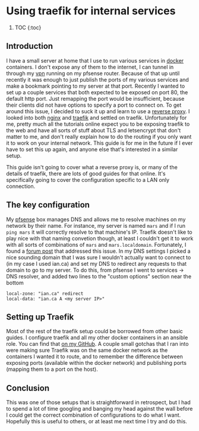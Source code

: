 # Using traefik for internal services

1. TOC
{:toc}

## Introduction

I have a small server at home that I use to run various services in [docker](https://www.docker.com/) containers. I don't expose any of them to the internet, I can tunnel in through my [vpn](http://blog.ianpreston.ca/2020/05/06/pfsense.html#openvpn---secure-remote-access) running on my pfsense router. Because of that up until recently it was enough to just publish the ports of my various services and make a bookmark pointing to my server at that port. Recently I wanted to set up a couple services that both expected to be exposed on port 80, the default http port. Just remapping the port would be insufficient, because their clients did not have options to specify a port to connect on. To get around this issue, I decided to suck it up and learn to use a [reverse proxy](https://en.wikipedia.org/wiki/Reverse_proxy). I looked into both [nginx](https://docs.nginx.com/nginx/admin-guide/web-server/reverse-proxy/) and [traefik](https://traefik.io/) and settled on traefik. Unfortunately for me, pretty much all the tutorials online expect you to be exposing traefik to the web and have all sorts of stuff about TLS and letsencrypt that don't matter to me, and don't really explain how to do the routing if you only want it to work on your internal network. This guide is for me in the future if I ever have to set this up again, and anyone else that's interested in a similar setup.

This guide isn't going to cover what a reverse proxy is, or many of the details of traefik, there are lots of good guides for that online. It's specifically going to cover the configuration specific to a LAN only connection.

## The key configuration

My [pfsense](http://blog.ianpreston.ca/2020/05/06/pfsense.html#dns) box manages DNS and allows me to resolve machines on my network by their name. For instance, my server is named ```mars``` and if I run ```ping mars``` it will correctly resolve to that machine's IP. Traefik doesn't like to play nice with that naming convetion though, at least I couldn't get it to work with all sorts of combinations of ```mars``` and ```mars.localdomain```. Fortunately, I found a [forum post](https://forum.netgate.com/topic/103737/dns-resolver-host-override) that addressed this issue. In my DNS settings I picked a nice sounding domain that I was sure I wouldn't actually want to connect to (in my case I used ian.ca) and set my DNS to redirect any requests to that domain to go to my server. To do this, from pfsense I went to services -> DNS resolver, and added two lines to the "custom options" section near the bottom

```
local-zone: "ian.ca" redirect
local-data: "ian.ca A <my server IP>"
```

## Setting up Traefik

Most of the rest of the traefik setup could be borrowed from other basic guides. I configure traefik and all my other docker containers in an ansible role. You can find that [on my GitHub](https://github.com/ianepreston/recipes/blob/master/ansible/roles/docker/tasks/main.yml). A couple small gotchas that I ran into were making sure Traefik was on the same docker network as the containers I wanted it to route, and to remember the difference between exposing ports (available within the docker network) and publishing ports (mapping them to a port on the host).

## Conclusion

This was one of those setups that is straightforward in retrospect, but I had to spend a lot of time googling and banging my head against the wall before I could get the correct combination of configurations to do what I want. Hopefully this is useful to others, or at least me next time I try and do this.